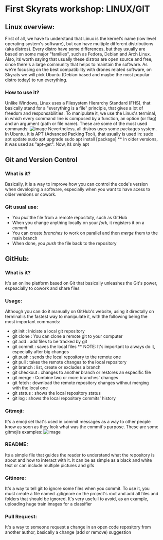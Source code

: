 # First Skyrats workshop: LINUX/GIT

## Linux overview:
First of all, we have to understand that Linux is the kernel's name (low level operating system's software), but can have multiple different distributions (aka distros). Every distro have some differences, but they usually are based on some major "families", such as Fedora, Debian and Arch Linux. Also, itś worth saying that usually these distros are open source and free, since there's a large community that helps to maintain the software.
As we're focusing on the best compatibility with drones related software, on Skyrats we will pick Ubuntu (Debian based and maybe the most popular distro today) to run everything.

### How to use it?
Unlike Windows, Linux uses a Filesystem Hierarchy Standard (FHS), that basically stand for a "everything is a file" principle, that gives a lot of freedom and responsabilities. To manipulate it, we use the Linux's terminal, in which every command line is composed by a function, an option (or flag) and an argument (path or file name).
These are some of the most used commands:
![image](https://github.com/Andrew1302/Sky-EP/assets/105164838/ded28559-a37c-4dc2-8c12-c7b205044646)
Nevertheless, all distros uses some packages system. In Ubuntu, it is APT (Advanced Packing Tool), that usually is used in:
sudo apt update
sudo apt upgrade
sudo apt install [package]
** In older versions, it was used as "apt-get". Now, itś only apt

## Git and Version Control 
### What is it?
Basically, it is a way to improve how you can control the code's version when developing a software, especially when you want to have acess to older versions or cowork. 

### Git usual use:
- You *pull* the file from a remote repositoty, such as GitHub
- When you change anything locally on your *fork*, it registers it on a *commit* 
- You can create *branches* to work on parallel and then *merge* them to the main branch
- When done, you *push* the file back to the repository

## GitHub:
### What is it?
It's an online platform based on Git that basically unleashes the Git's power, espeacially to cowork and share files

### Usage:
Although you can do it manually on GitHub's website, using it directally on terminal is the fastest way to manipulate it, with the following being the most important commands:
- git init : Iniciate a local git repository 
- git clone : You can clone a remote git to your computer
- git add : add files to be tracked by git
- git commit : saves the local files ** NOTE: It's important to always do it, especially after big changes
- git push : sends the local repository to the remote one
- git pull : takes the remote changes to the local repository 
- git branch : list, create or excludes a branch
- git checkout : changes to another branch or restores an especific file
- git merge : Combine two or more branches' changes
- git fetch : download the remote repository changes without merging with the local one
- git status : shows the local repository status
- git log : shows the local repository commits' history 

### Gitmoji: 
It's a emoji set that's used in commit messages as a way to other people know as soon as they look what was the commit's purpose. These are some gitmojis examples:
![image](https://github.com/Andrew1302/Sky-EP/assets/105164838/f0e91d4e-37ec-4ac2-bcff-1c4e09804156)

### README:
Itś a simple file that guides the reader to understand what the repository is about and how to interact with it. It can be as simple as a black and white text or can include multiple pictures and gifs

### Gitinore:
It's a way to tell git to ignore some files when you commit. To use it, you must create a file named .gitignore on the project's root and add all files and folders that should be ignored. It's very usefull to avoid, as an example, uploading huge train images for a classifier

### Pull Request: 
It's a way to someone request a change in an open code repository from another author, basically a change (add or remove) suggestion








